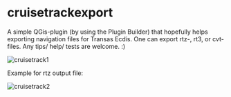 # cruisetrackexport

A simple QGis-plugin (by using the Plugin Builder) that hopefully helps exporting navigation files for Transas Ecdis. 
One can export rtz-, rt3, or cvt-files.
Any tips/ help/ tests are welcome. :)


![cruisetrack1](https://user-images.githubusercontent.com/59967892/133246414-6ed8accb-48bb-4df8-a3fb-5444131c1919.png)



Example for rtz output file:


![cruisetrack2](https://user-images.githubusercontent.com/59967892/133246422-ea15441c-3b03-4d7c-9496-3808839a075d.png)
